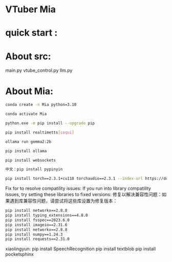 
# VTuber Mia

# quick start :

# About src:

main.py 
vtube_control.py
llm.py

# About Mia:





```bash
conda create -n Mia python=3.10

conda activate Mia

python.exe -m pip install --upgrade pip

pip install realtimetts[coqui]

ollama run gemma2:2b

pip install ollama 

pip install websockets

中文：pip install pypinyin

pip install torch==2.3.1+cu118 torchaudio==2.3.1 --index-url https://download.pytorch.org/whl/cu118
```


Fix for to resolve compatility issues: If you run into library compatility issues, try setting these libraries to fixed versions:
修复以解决兼容性问题：如果遇到库兼容性问题，请尝试将这些库设置为修复版本：

```bash
pip install networkx==2.8.8
pip install typing_extensions==4.8.0
pip install fsspec==2023.6.0
pip install imageio==2.31.6
pip install networkx==2.8.8
pip install numpy==1.24.3
pip install requests==2.31.0
```

xiaolingyun:
pip install SpeechRecognition
pip install textblob
pip install pocketsphinx


